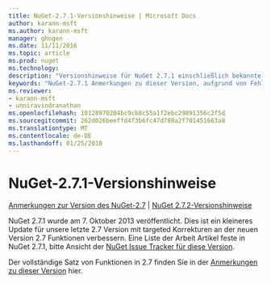 ```yaml
---
title: NuGet-2.7.1-Versionshinweise | Microsoft Docs
author: karann-msft
ms.author: karann-msft
manager: ghogen
ms.date: 11/11/2016
ms.topic: article
ms.prod: nuget
ms.technology: 
description: "Versionshinweise für NuGet 2.7.1 einschließlich bekannte Probleme, Fehlerbehebungen, Funktionen und Archivierung von dcrs Design."
keywords: "NuGet-2.7.1 Anmerkungen zu dieser Version, aufgrund von Fehlerbehebungen, bekannte Probleme, zusätzliche Funktionen, Archivierung von dcrs Design"
ms.reviewer:
- karann-msft
- unniravindranathan
ms.openlocfilehash: 10128970204bc9cb8c55a1f2ebc29891356c2f5d
ms.sourcegitcommit: 262d026beeffd4f3b6fc47d780a2f701451663a8
ms.translationtype: MT
ms.contentlocale: de-DE
ms.lasthandoff: 01/25/2018
---
```

# <a name="nuget-271-release-notes"></a>NuGet-2.7.1-Versionshinweise

[Anmerkungen zur Version des NuGet-2.7](../release-notes/nuget-2.7.md) | [NuGet 2.7.2-Versionshinweise](../release-notes/nuget-2.7.2.md)

NuGet 2.7.1 wurde am 7. Oktober 2013 veröffentlicht.  Dies ist ein kleineres Update für unsere letzte 2.7 Version mit targeted Korrekturen an der neuen Version 2.7 Funktionen verbessern. Eine Liste der Arbeit Artikel feste in NuGet 2.7.1, bitte Ansicht der [NuGet Issue Tracker für diese Version](http://nuget.codeplex.com/workitem/list/advanced?keyword=&status=Closed&type=All&priority=All&release=NuGet%202.7.1&assignedTo=All&component=All&sortField=LastUpdatedDate&sortDirection=Descending&page=0).

Der vollständige Satz von Funktionen in 2.7 finden Sie in der [Anmerkungen zu dieser Version](../release-notes/nuget-2.7.md) hier.
